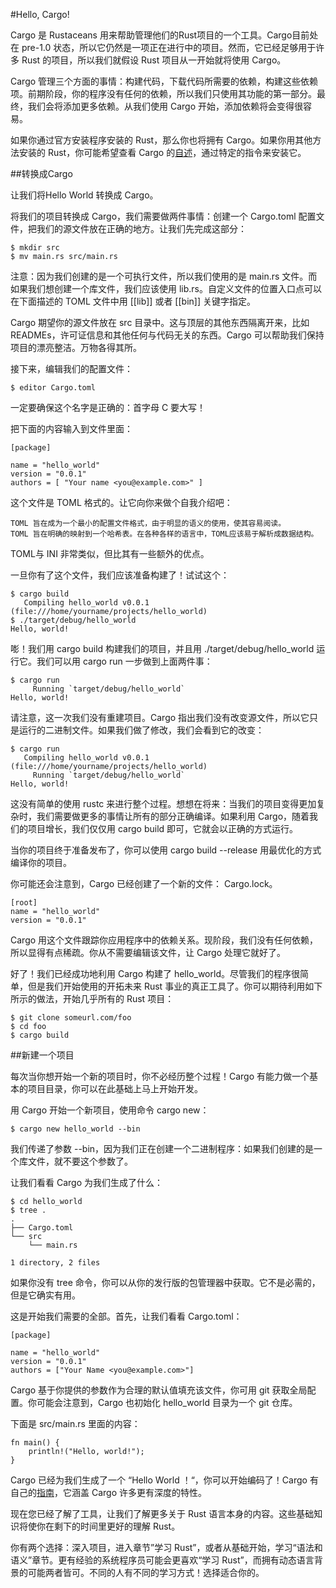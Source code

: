 #Hello, Cargo!

Cargo 是 Rustaceans 用来帮助管理他们的Rust项目的一个工具。Cargo目前处在 pre-1.0 状态，所以它仍然是一项正在进行中的项目。然而，它已经足够用于许多 Rust 的项目，所以我们就假设 Rust 项目从一开始就将使用 Cargo。

Cargo 管理三个方面的事情：构建代码，下载代码所需要的依赖，构建这些依赖项。前期阶段，你的程序没有任何的依赖，所以我们只使用其功能的第一部分。最终，我们会将添加更多依赖。从我们使用 Cargo 开始，添加依赖将会变得很容易。

如果你通过官方安装程序安装的 Rust，那么你也将拥有 Cargo。如果你用其他方法安装的 Rust，你可能希望查看 Cargo 的[自述](https://github.com/rust-lang/cargo#installing-cargo-from-nightlies)，通过特定的指令来安装它。

##转换成Cargo

让我们将Hello World 转换成 Cargo。

将我们的项目转换成 Cargo，我们需要做两件事情：创建一个 Cargo.toml 配置文件，把我们的源文件放在正确的地方。让我们先完成这部分：

	$ mkdir src
	$ mv main.rs src/main.rs

注意：因为我们创建的是一个可执行文件，所以我们使用的是 main.rs 文件。而如果我们想创建一个库文件，我们应该使用 lib.rs。自定义文件的位置入口点可以在下面描述的 TOML 文件中用 [[lib]] 或者 [[bin]] 关键字指定。

Cargo 期望你的源文件放在 src 目录中。这与顶层的其他东西隔离开来，比如 READMEs，许可证信息和其他任何与代码无关的东西。Cargo 可以帮助我们保持项目的漂亮整洁。万物各得其所。

接下来，编辑我们的配置文件：

	$ editor Cargo.toml

一定要确保这个名字是正确的：首字母 C 要大写！

把下面的内容输入到文件里面：
	
	[package]
	
	name = "hello_world"
	version = "0.0.1"
	authors = [ "Your name <you@example.com>" ]


这个文件是 TOML 格式的。让它向你来做个自我介绍吧：

	TOML 旨在成为一个最小的配置文件格式，由于明显的语义的使用，使其容易阅读。
    TOML 旨在明确的映射到一个哈希表。在各种各样的语言中，TOML应该易于解析成数据结构。

TOML与 INI 非常类似，但比其有一些额外的优点。

一旦你有了这个文件，我们应该准备构建了！试试这个：
	
	$ cargo build
	   Compiling hello_world v0.0.1 (file:///home/yourname/projects/hello_world)
	$ ./target/debug/hello_world
	Hello, world!

嘭！我们用 cargo build 构建我们的项目，并且用 ./target/debug/hello_world 运行它。我们可以用 cargo run 一步做到上面两件事：

	$ cargo run
	     Running `target/debug/hello_world`
	Hello, world!

请注意，这一次我们没有重建项目。Cargo 指出我们没有改变源文件，所以它只是运行的二进制文件。如果我们做了修改，我们会看到它的改变：

	$ cargo run
	   Compiling hello_world v0.0.1 (file:///home/yourname/projects/hello_world)
	     Running `target/debug/hello_world`
	Hello, world!

这没有简单的使用 rustc 来进行整个过程。想想在将来：当我们的项目变得更加复杂时，我们需要做更多的事情让所有的部分正确编译。如果利用 Cargo，随着我们的项目增长，我们仅仅用 cargo build 即可，它就会以正确的方式运行。

当你的项目终于准备发布了，你可以使用 cargo build --release 用最优化的方式编译你的项目。

你可能还会注意到，Cargo 已经创建了一个新的文件： Cargo.lock。
	
	[root]
	name = "hello_world"
	version = "0.0.1"


Cargo 用这个文件跟踪你应用程序中的依赖关系。现阶段，我们没有任何依赖，所以显得有点稀疏。你从不需要编辑该文件，让 Cargo 处理它就好了。

好了！我们已经成功地利用 Cargo 构建了 hello_world。尽管我们的程序很简单，但是我们开始使用的开拓未来 Rust 事业的真正工具了。你可以期待利用如下所示的做法，开始几乎所有的 Rust 项目：

	$ git clone someurl.com/foo
	$ cd foo
	$ cargo build

##新建一个项目

每次当你想开始一个新的项目时，你不必经历整个过程！Cargo 有能力做一个基本的项目目录，你可以在此基础上马上开始开发。

用 Cargo 开始一个新项目，使用命令 cargo new：

	$ cargo new hello_world --bin

我们传递了参数 --bin，因为我们正在创建一个二进制程序：如果我们创建的是一个库文件，就不要这个参数了。

让我们看看 Cargo 为我们生成了什么：

	$ cd hello_world
	$ tree .
	.
	├── Cargo.toml
	└── src
	    └── main.rs
	
	1 directory, 2 files

如果你没有 tree 命令，你可以从你的发行版的包管理器中获取。它不是必需的，但是它确实有用。

这是开始我们需要的全部。首先，让我们看看 Cargo.toml：

	[package]
	
	name = "hello_world"
	version = "0.0.1"
	authors = ["Your Name <you@example.com>"]

Cargo 基于你提供的参数作为合理的默认值填充该文件，你可用 git 获取全局配置。你可能会注意到，Cargo 也初始化 hello_world 目录为一个 git 仓库。

下面是 src/main.rs 里面的内容：
	
	fn main() {
	    println!("Hello, world!");
	}

Cargo 已经为我们生成了一个 “Hello World ！“，你可以开始编码了！Cargo 有自己的[指南](http://doc.crates.io/guide.html)，它涵盖 Cargo 许多更有深度的特性。

现在您已经了解了工具，让我们了解更多关于 Rust 语言本身的内容。这些基础知识将使你在剩下的时间里更好的理解 Rust。

你有两个选择：深入项目，进入章节”学习 Rust”，或者从基础开始，学习“语法和语义”章节。更有经验的系统程序员可能会更喜欢“学习 Rust”，而拥有动态语言背景的可能两者皆可。不同的人有不同的学习方式！选择适合你的。